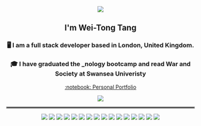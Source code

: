  <div align="center">
   <a href="https://github.com/anuraghazra/github-readme-stats">
    <img src="https://github-readme-stats.vercel.app/api?username=wtang98&show_icons=true&theme=tokyonight"/>
  </a>
 </div>
<div align="center">
 <h2>
 I'm Wei-Tong Tang
 </h2>
  <h3>
   🖥️ I am a full stack developer based in London, United Kingdom.
 </h3>  
 <h3>
   🎓 I have graduated the _nology bootcamp and read War and Society at Swansea Univeristy
 </h3>   
 <p> <a href = "https://wtang98.github.io/improved-port/" target = "_blank"> :notebook: Personal Portfolio </a> </p> 
<p> <a href = "https://www.linkedin.com/in/wei-tong-tang-81bb851b2/" target = "_blank"> <img src = "https://img.shields.io/badge/linkedin-%230077B5.svg?style=for-the-badge&logo=linkedin&logoColor=white" /> </a> </p> 
</div>

<hr style="border:2px solid gray"> </hr>

 <div align="center">
    <img src = "https://img.shields.io/badge/React-20232A?style=for-the-badge&logo=react&logoColor=61DAFB" />
    <img src = "https://img.shields.io/badge/JavaScript-F7DF1E?style=for-the-badge&logo=javascript&logoColor=black" />
    <img src = "https://img.shields.io/badge/Sass-CC6699?style=for-the-badge&logo=sass&logoColor=white" />
    <img src = "https://img.shields.io/badge/MySQL-00000F?style=for-the-badge&logo=mysql&logoColor=white" />
    <img src = "https://img.shields.io/badge/java-%23ED8B00.svg?style=for-the-badge&logo=java&logoColor=white"/>
    <img src = "https://img.shields.io/badge/html5-%23E34F26.svg?style=for-the-badge&logo=html5&logoColor=white"/> 
    <img src = "https://img.shields.io/badge/bootstrap-%23563D7C.svg?style=for-the-badge&logo=bootstrap&logoColor=white"/> 
    <img src = "https://img.shields.io/badge/NPM-%23000000.svg?style=for-the-badge&logo=npm&logoColor=white" /> 
    <img src = "https://img.shields.io/badge/spring-%236DB33F.svg?style=for-the-badge&logo=spring&logoColor=white"/> 
    <img src = "https://img.shields.io/badge/git-%23F05033.svg?style=for-the-badge&logo=git&logoColor=white"/> 
    <img src = "https://img.shields.io/badge/-jest-%23C21325?style=for-the-badge&logo=jest&logoColor=white"/> 
    <img src = "https://img.shields.io/badge/-cypress-%23E5E5E5?style=for-the-badge&logo=cypress&logoColor=058a5e">
    <img src = "https://img.shields.io/badge/-TestingLibrary-%23E33332?style=for-the-badge&logo=testing-library&logoColor=white"/>
    <img src = "https://img.shields.io/badge/css3-%231572B6.svg?style=for-the-badge&logo=css3&logoColor=white"/>
    <img src = "https://img.shields.io/badge/React_Router-CA4245?style=for-the-badge&logo=react-router&logoColor=white"/>
    <img src = "https://img.shields.io/badge/figma-%23F24E1E.svg?style=for-the-badge&logo=figma&logoColor=white"/>
</div>
